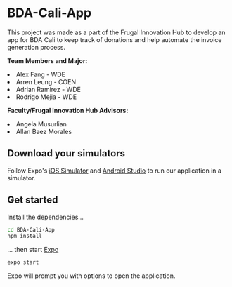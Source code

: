 # BDA-Cali-App

This project was made as a part of the Frugal Innovation Hub to develop an app for BDA Cali to keep track of donations and help automate the invoice generation process.

**Team Members and Major:**

<li>Alex Fang - WDE
<li>Arren Leung - COEN
<li>Adrian Ramirez - WDE
<li>Rodrigo Mejia - WDE

**Faculty/Frugal Innovation Hub Advisors:**
  
<li> Angela Musurlian
<li> Allan Baez Morales
  
## Download your simulators

Follow Expo's [iOS Simulator](https://docs.expo.dev/workflow/ios-simulator/) and [Android Studio](https://docs.expo.dev/workflow/android-studio-emulator/) to run our application in a simulator.

## Get started
  
Install the dependencies...
```bash
cd BDA-Cali-App
npm install
```
... then start [Expo](https://expo.dev)
```bash
expo start
```
Expo will prompt you with options to open the application.